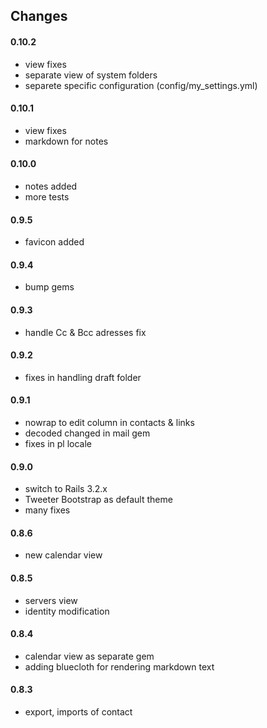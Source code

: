 ## Changes

#### 0.10.2

  * view fixes
  * separate view of system folders
  * separete specific configuration (config/my_settings.yml)

#### 0.10.1

  * view fixes
  * markdown for notes

#### 0.10.0

  * notes added
  * more tests

#### 0.9.5

  * favicon added

#### 0.9.4

  * bump gems

#### 0.9.3
  
  * handle Cc & Bcc adresses fix

#### 0.9.2
	
  * fixes in handling draft folder

#### 0.9.1

  * nowrap to edit column in contacts & links
  * decoded changed in mail gem
  * fixes in pl locale

#### 0.9.0

  * switch to Rails 3.2.x
  * Tweeter Bootstrap as default theme
  * many fixes

#### 0.8.6

  * new calendar view

#### 0.8.5

  * servers view
  * identity modification

#### 0.8.4

  * calendar view as separate gem
  * adding bluecloth for rendering markdown text

#### 0.8.3

  * export, imports of contact
